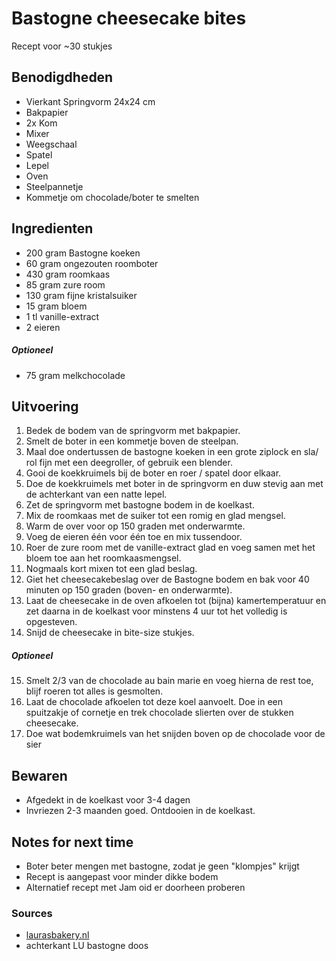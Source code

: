 # Bastogne cheesecake bites

Recept voor \~30 stukjes

## Benodigdheden

* Vierkant Springvorm 24x24 cm
* Bakpapier
* 2x Kom
* Mixer
* Weegschaal
* Spatel
* Lepel
* Oven
* Steelpannetje
* Kommetje om chocolade/boter te smelten

## Ingredienten

* 200 gram Bastogne koeken
* 60 gram ongezouten roomboter
* 430 gram roomkaas
* 85 gram zure room
* 130 gram fijne kristalsuiker
* 15 gram bloem
* 1 tl vanille-extract
* 2 eieren

##### Optioneel

* 75 gram melkchocolade

## Uitvoering

1. Bedek de bodem van de springvorm met bakpapier.
2. Smelt de boter in een kommetje boven de steelpan.
3. Maal doe ondertussen de bastogne koeken in een grote ziplock en sla/ rol fijn met een deegroller, of gebruik een blender.
4. Gooi de koekkruimels bij de boter en roer / spatel door elkaar.
5. Doe de koekkruimels met boter in de springvorm en duw stevig aan met de achterkant van een natte lepel.
6. Zet de springvorm met bastogne bodem in de koelkast.
7. Mix de roomkaas met de suiker tot een romig en glad mengsel.
8. Warm de over voor op 150 graden met onderwarmte.
9. Voeg de eieren één voor één toe en mix tussendoor.
10. Roer de zure room met de vanille-extract glad en voeg samen met het bloem toe aan het roomkaasmengsel.
11. Nogmaals kort mixen tot een glad beslag.
12. Giet het cheesecakebeslag over de Bastogne bodem en bak voor 40 minuten op 150 graden (boven- en onderwarmte).
13. Laat de cheesecake in de oven afkoelen tot (bijna) kamertemperatuur en zet daarna in de koelkast voor minstens 4 uur tot het volledig is opgesteven.
14. Snijd de cheesecake in bite-size stukjes.


##### Optioneel

15. Smelt 2/3 van de chocolade au bain marie en voeg hierna de rest toe, blijf roeren tot alles is gesmolten.
16. Laat de chocolade afkoelen tot deze koel aanvoelt. Doe in een spuitzakje of cornetje en trek chocolade slierten over de stukken cheesecake.
17. Doe wat bodemkruimels van het snijden boven op de chocolade voor de sier


## Bewaren

* Afgedekt in de koelkast voor 3-4 dagen
* Invriezen 2-3 maanden goed. Ontdooien in de koelkast.

## Notes for next time

* Boter beter mengen met bastogne, zodat je geen "klompjes" krijgt
* Recept is aangepast voor minder dikke bodem
* Alternatief recept met Jam oid er doorheen proberen

### Sources
* [laurasbakery.nl](https://www.laurasbakery.nl/bastogne-cheesecake-bites/)
* achterkant LU bastogne doos